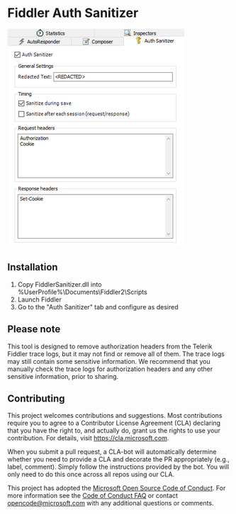 # Fiddler Auth Sanitizer

![Screenshot](images/screenshot.png)

## Installation
1. Copy FiddlerSanitizer.dll into %UserProfile%\Documents\Fiddler2\Scripts
2. Launch Fiddler
3. Go to the "Auth Sanitizer" tab and configure as desired

## Please note

This tool is designed to remove authorization headers from the Telerik Fiddler trace logs, but it may not find or remove all of them.  The trace logs may still contain some sensitive information.  We recommend that you manually check the trace logs for authorization headers and any other sensitive information, prior to sharing.

## Contributing

This project welcomes contributions and suggestions.  Most contributions require you to agree to a
Contributor License Agreement (CLA) declaring that you have the right to, and actually do, grant us
the rights to use your contribution. For details, visit https://cla.microsoft.com.

When you submit a pull request, a CLA-bot will automatically determine whether you need to provide
a CLA and decorate the PR appropriately (e.g., label, comment). Simply follow the instructions
provided by the bot. You will only need to do this once across all repos using our CLA.

This project has adopted the [Microsoft Open Source Code of Conduct](https://opensource.microsoft.com/codeofconduct/).
For more information see the [Code of Conduct FAQ](https://opensource.microsoft.com/codeofconduct/faq/) or
contact [opencode@microsoft.com](mailto:opencode@microsoft.com) with any additional questions or comments.
